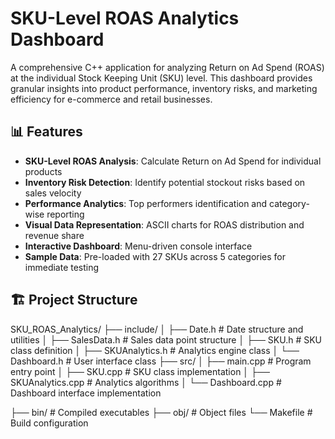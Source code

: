 # SKU-Level ROAS Analytics Dashboard

A comprehensive C++ application for analyzing Return on Ad Spend (ROAS) at the individual Stock Keeping Unit (SKU) level. This dashboard provides granular insights into product performance, inventory risks, and marketing efficiency for e-commerce and retail businesses.

## 📊 Features

- **SKU-Level ROAS Analysis**: Calculate Return on Ad Spend for individual products
- **Inventory Risk Detection**: Identify potential stockout risks based on sales velocity
- **Performance Analytics**: Top performers identification and category-wise reporting
- **Visual Data Representation**: ASCII charts for ROAS distribution and revenue share
- **Interactive Dashboard**: Menu-driven console interface
- **Sample Data**: Pre-loaded with 27 SKUs across 5 categories for immediate testing

## 🏗️ Project Structure
SKU_ROAS_Analytics/
├── include/
│ ├── Date.h # Date structure and utilities
│ ├── SalesData.h # Sales data point structure
│ ├── SKU.h # SKU class definition
│ ├── SKUAnalytics.h # Analytics engine class
│ └── Dashboard.h # User interface class
├── src/
│ ├── main.cpp # Program entry point
│ ├── SKU.cpp # SKU class implementation
│ ├── SKUAnalytics.cpp # Analytics algorithms
│ └── Dashboard.cpp # Dashboard interface implementation


├── bin/ # Compiled executables
├── obj/ # Object files
└── Makefile # Build configuration
